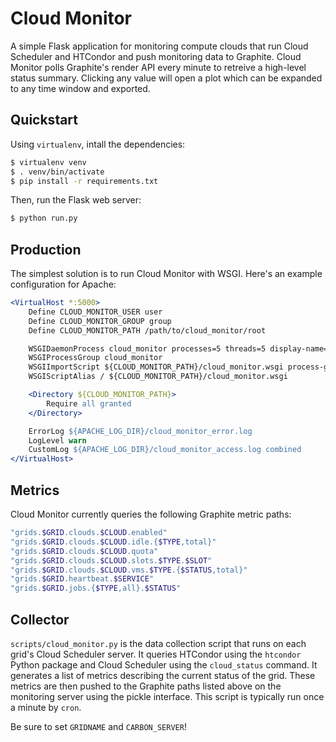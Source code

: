 # Cloud Monitor

A simple Flask application for monitoring compute clouds that run Cloud
Scheduler and HTCondor and push monitoring data to Graphite. Cloud Monitor polls
Graphite's render API every minute to retreive a high-level status summary.
Clicking any value will open a plot which can be expanded to any time window and
exported.

## Quickstart

Using `virtualenv`, intall the dependencies:

```bash
$ virtualenv venv
$ . venv/bin/activate
$ pip install -r requirements.txt
```

Then, run the Flask web server:

```bash
$ python run.py
```

## Production

The simplest solution is to run Cloud Monitor with WSGI. Here's an example configuration for Apache:

```apache
<VirtualHost *:5000>
	Define CLOUD_MONITOR_USER user
	Define CLOUD_MONITOR_GROUP group
	Define CLOUD_MONITOR_PATH /path/to/cloud_monitor/root

    WSGIDaemonProcess cloud_monitor processes=5 threads=5 display-name='%{GROUP}' inactivity-timeout=120 user=${CLOUD_MONITOR_USER} group=${CLOUD_MONITOR_GROUP}
    WSGIProcessGroup cloud_monitor
    WSGIImportScript ${CLOUD_MONITOR_PATH}/cloud_monitor.wsgi process-group=cloud_monitor application-group=%{GLOBAL}
    WSGIScriptAlias / ${CLOUD_MONITOR_PATH}/cloud_monitor.wsgi

    <Directory ${CLOUD_MONITOR_PATH}>
        Require all granted
    </Directory>

    ErrorLog ${APACHE_LOG_DIR}/cloud_monitor_error.log
    LogLevel warn
    CustomLog ${APACHE_LOG_DIR}/cloud_monitor_access.log combined
</VirtualHost>
```

## Metrics

Cloud Monitor currently queries the following Graphite metric paths:

```bash
"grids.$GRID.clouds.$CLOUD.enabled"
"grids.$GRID.clouds.$CLOUD.idle.{$TYPE,total}"
"grids.$GRID.clouds.$CLOUD.quota"
"grids.$GRID.clouds.$CLOUD.slots.$TYPE.$SLOT"
"grids.$GRID.clouds.$CLOUD.vms.$TYPE.{$STATUS,total}"
"grids.$GRID.heartbeat.$SERVICE"
"grids.$GRID.jobs.{$TYPE,all}.$STATUS"
```

## Collector

`scripts/cloud_monitor.py` is the data collection script that runs on each
grid's Cloud Scheduler server. It queries HTCondor using the `htcondor` Python
package and Cloud Scheduler using the `cloud_status` command. It generates a
list of metrics describing the current status of the grid. These metrics are
then pushed to the Graphite paths listed above on the monitoring server using
the pickle interface. This script is typically run once a minute by `cron`.

Be sure to set `GRIDNAME` and `CARBON_SERVER`!
